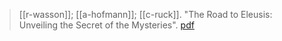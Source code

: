 > [[r-wasson]]; [[a-hofmann]]; [[c-ruck]]. "The Road to Eleusis: Unveiling the Secret of the Mysteries". [pdf](a/r-wasson-a-hofmann-c-ruck1978.pdf)